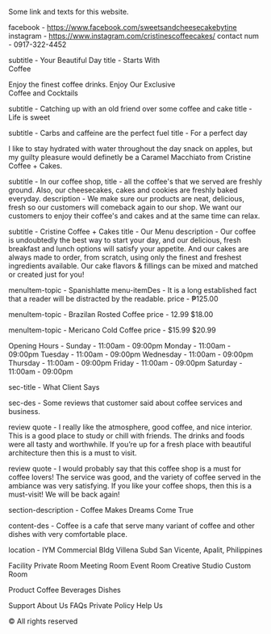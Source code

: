 Some link and texts for this website.

 <!-- For Nav Section -->

facebook - https://www.facebook.com/sweetsandcheesecakebytine
instagram - https://www.instagram.com/cristinescoffeecakes/
contact num - 0917-322-4452

<!-- For Home Section -->

subtitle - Your Beautiful Day
title - Starts With <br> Coffee

Enjoy the finest coffee drinks.
Enjoy Our Exclusive <br> Coffee and Cocktails

subtitle - Catching up with an old friend over some coffee and cake
title - Life is sweet

subtitle - Carbs and caffeine are the perfect fuel
title - For a perfect day

<!-- For About Section -->

I like to stay hydrated with water throughout the day snack on apples, but my guilty pleasure would definetly be a Caramel Macchiato from Cristine Coffee + Cakes.

subtitle - In our coffee shop,
title - all the coffee's that we served are freshly ground. Also, our cheesecakes, cakes and cookies are freshly baked everyday.
description - We make sure our products are neat, delicious, fresh so our customers will comeback again to our shop. We want our customers to enjoy their coffee's and cakes and at the same time can relax.

<!-- For Menu Section -->

subtitle - Cristine Coffee + Cakes
title - Our Menu
description - Our coffee is undoubtedly the best way to start your day, and our delicious, fresh breakfast and lunch options will satisfy your appetite. And our cakes are always made to order, from scratch, using only the finest and freshest ingredients available. Our cake flavors & fillings can be mixed and matched or created just for you!

menuItem-topic - Spanishlatte
menu-itemDes - It is a long established fact that a reader will be distracted by the readable.
price - ₱125.00

menuItem-topic - Brazilan Rosted Coffee
price - 12.99 $18.00

menuItem-topic - Mericano Cold Coffee
price - $15.99 $20.99

Opening Hours -
Sunday - 11:00am - 09:00pm
Monday - 11:00am - 09:00pm
Tuesday - 11:00am - 09:00pm
Wednesday - 11:00am - 09:00pm
Thursday - 11:00am - 09:00pm
Friday - 11:00am - 09:00pm
Saturday - 11:00am - 09:00pm

 <!-- Review Section -->

sec-title - What Client Says

sec-des - Some reviews that customer said about coffee services and business.

review quote - I really like the atmosphere, good coffee, and nice interior. This is a good place to study or chill with friends. The drinks and foods were all tasty and worthwhile. If you’re up for a fresh place with beautiful architecture then this is a must to visit.

review quote - I would probably say that this coffee shop is a must for coffee lovers! The service was good, and the variety of coffee served in the ambiance was very satisfying. If you like your coffee shops, then this is a must-visit! We will be back again!

 <!-- Newsletter Section -->

section-description - Coffee Makes Dreams Come True

 <!-- Footer Section -->

content-des - Coffee is a cafe that serve many variant of coffee and other dishes with very comfortable place.

location - IYM Commercial Bldg Villena Subd San Vicente, Apalit, Philippines

Facility
Private Room
Meeting Room
Event Room
Creative Studio
Custom Room

Product
Coffee
Beverages
Dishes

Support
About Us
FAQs
Private Policy
Help Us

&#169; All rights reserved
